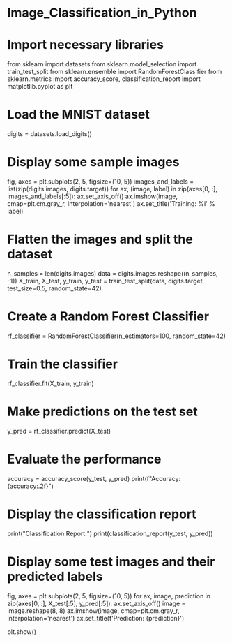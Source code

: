 # Image_Classification_in_Python
# Import necessary libraries
from sklearn import datasets
from sklearn.model_selection import train_test_split
from sklearn.ensemble import RandomForestClassifier
from sklearn.metrics import accuracy_score, classification_report
import matplotlib.pyplot as plt

# Load the MNIST dataset
digits = datasets.load_digits()

# Display some sample images
fig, axes = plt.subplots(2, 5, figsize=(10, 5))
images_and_labels = list(zip(digits.images, digits.target))
for ax, (image, label) in zip(axes[0, :], images_and_labels[:5]):
    ax.set_axis_off()
    ax.imshow(image, cmap=plt.cm.gray_r, interpolation='nearest')
    ax.set_title('Training: %i' % label)

# Flatten the images and split the dataset
n_samples = len(digits.images)
data = digits.images.reshape((n_samples, -1))
X_train, X_test, y_train, y_test = train_test_split(data, digits.target, test_size=0.5, random_state=42)

# Create a Random Forest Classifier
rf_classifier = RandomForestClassifier(n_estimators=100, random_state=42)

# Train the classifier
rf_classifier.fit(X_train, y_train)

# Make predictions on the test set
y_pred = rf_classifier.predict(X_test)

# Evaluate the performance
accuracy = accuracy_score(y_test, y_pred)
print(f"Accuracy: {accuracy:.2f}")

# Display the classification report
print("Classification Report:")
print(classification_report(y_test, y_pred))

# Display some test images and their predicted labels
fig, axes = plt.subplots(2, 5, figsize=(10, 5))
for ax, image, prediction in zip(axes[0, :], X_test[:5], y_pred[:5]):
    ax.set_axis_off()
    image = image.reshape(8, 8)
    ax.imshow(image, cmap=plt.cm.gray_r, interpolation='nearest')
    ax.set_title(f'Prediction: {prediction}')

plt.show()
